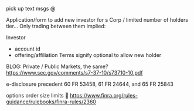 pick up text msgs @ 


Application/form to add new investor for s Corp / limited number of holders tier... Only trading between them implied:

Investor
- account id
- offering/affiliation
Terms signify optional to allow new holder


BLOG: Private / Public Markets, the same? 
https://www.sec.gov/comments/s7-37-10/s73710-10.pdf

e-disclosure precedent
60 FR 53458, 61 FR 24644, and 65 FR 25843

options order size limits 🤔
https://www.finra.org/rules-guidance/rulebooks/finra-rules/2360

